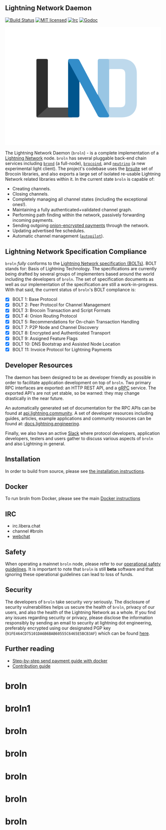 ## Lightning Network Daemon

[![Build Status](https://img.shields.io/travis/lightningnetwork/broln.svg)](https://travis-ci.org/lightningnetwork/broln)
[![MIT licensed](https://img.shields.io/badge/license-MIT-blue.svg)](https://github.com/brsuite/broln/blob/master/LICENSE)
[![Irc](https://img.shields.io/badge/chat-on%20libera-brightgreen.svg)](https://web.libera.chat/#broln)
[![Godoc](https://godoc.org/github.com/brsuite/broln?status.svg)](https://godoc.org/github.com/brsuite/broln)

<img src="logo.png">

The Lightning Network Daemon (`broln`) - is a complete implementation of a
[Lightning Network](https://lightning.network) node.  `broln` has several pluggable back-end
chain services including [`brond`](https://github.com/brsuite/brond) (a
full-node), [`brocoind`](https://github.com/brocoin/brocoin), and
[`neutrino`](https://github.com/brsuite/neutrino) (a new experimental light client). The project's codebase uses the
[brsuite](https://github.com/brsuite/) set of Brocoin libraries, and also
exports a large set of isolated re-usable Lightning Network related libraries
within it.  In the current state `broln` is capable of:
* Creating channels.
* Closing channels.
* Completely managing all channel states (including the exceptional ones!).
* Maintaining a fully authenticated+validated channel graph.
* Performing path finding within the network, passively forwarding incoming payments.
* Sending outgoing [onion-encrypted payments](https://github.com/brsuite/lightning-onion)
through the network.
* Updating advertised fee schedules.
* Automatic channel management ([`autopilot`](https://github.com/brsuite/broln/tree/master/autopilot)).

## Lightning Network Specification Compliance
`broln` _fully_ conforms to the [Lightning Network specification
(BOLTs)](https://github.com/brsuite/lightning-rfc). BOLT stands for:
Basis of Lightning Technology. The specifications are currently being drafted
by several groups of implementers based around the world including the
developers of `broln`. The set of specification documents as well as our
implementation of the specification are still a work-in-progress. With that
said, the current status of `broln`'s BOLT compliance is:

  - [X] BOLT 1: Base Protocol
  - [X] BOLT 2: Peer Protocol for Channel Management
  - [X] BOLT 3: Brocoin Transaction and Script Formats
  - [X] BOLT 4: Onion Routing Protocol
  - [X] BOLT 5: Recommendations for On-chain Transaction Handling
  - [X] BOLT 7: P2P Node and Channel Discovery
  - [X] BOLT 8: Encrypted and Authenticated Transport
  - [X] BOLT 9: Assigned Feature Flags
  - [X] BOLT 10: DNS Bootstrap and Assisted Node Location
  - [X] BOLT 11: Invoice Protocol for Lightning Payments

## Developer Resources

The daemon has been designed to be as developer friendly as possible in order
to facilitate application development on top of `broln`. Two primary RPC
interfaces are exported: an HTTP REST API, and a [gRPC](https://grpc.io/)
service. The exported API's are not yet stable, so be warned: they may change
drastically in the near future.

An automatically generated set of documentation for the RPC APIs can be found
at [api.lightning.community](https://api.lightning.community). A set of developer
resources including guides, articles, example applications and community resources can be found at:
[docs.lightning.engineering](https://docs.lightning.engineering).

Finally, we also have an active
[Slack](https://lightning.engineering/slack.html) where protocol developers, application developers, testers and users gather to
discuss various aspects of `broln` and also Lightning in general.

## Installation
  In order to build from source, please see [the installation
  instructions](docs/INSTALL.md).

## Docker
  To run broln from Docker, please see the main [Docker instructions](docs/DOCKER.md)

## IRC
  * irc.libera.chat
  * channel #broln
  * [webchat](https://web.libera.chat/#broln)

## Safety

When operating a mainnet `broln` node, please refer to our [operational safety
guidelines](docs/safety.md). It is important to note that `broln` is still
**beta** software and that ignoring these operational guidelines can lead to
loss of funds.

## Security

The developers of `broln` take security _very_ seriously. The disclosure of
security vulnerabilities helps us secure the health of `broln`, privacy of our
users, and also the health of the Lightning Network as a whole.  If you find
any issues regarding security or privacy, please disclose the information
responsibly by sending an email to security at lightning dot engineering,
preferably encrypted using our designated PGP key
(`91FE464CD75101DA6B6BAB60555C6465E5BCB3AF`) which can be found
[here](https://gist.githubusercontent.com/Roasbeef/6fb5b52886183239e4aa558f83d085d3/raw/5fa96010af201628bcfa61e9309d9b13d23d220f/security@lightning.engineering).

## Further reading
* [Step-by-step send payment guide with docker](https://github.com/brsuite/broln/tree/master/docker)
* [Contribution guide](https://github.com/brsuite/broln/blob/master/docs/code_contribution_guidelines.md)
# broln
# broln1
# broln
# broln
# broln
# broln
# broln

